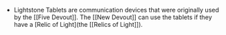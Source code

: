 - Lightstone Tablets are communication devices that were originally used by the [[Five Devout]]. The [[New Devout]] can use the tablets if they have a [Relic of Light](the [[Relics of Light]]).